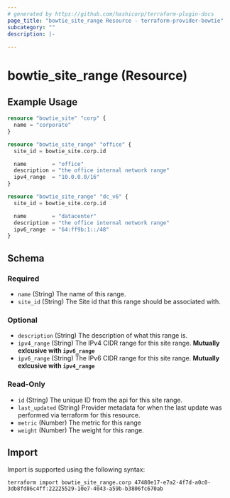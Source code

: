 ```yaml
---
# generated by https://github.com/hashicorp/terraform-plugin-docs
page_title: "bowtie_site_range Resource - terraform-provider-bowtie"
subcategory: ""
description: |-
  
---
```


# bowtie_site_range (Resource)



## Example Usage

```terraform
resource "bowtie_site" "corp" {
  name = "corporate"
}

resource "bowtie_site_range" "office" {
  site_id = bowtie_site.corp.id

  name        = "office"
  description = "the office internal network range"
  ipv4_range  = "10.0.0.0/16"
}

resource "bowtie_site_range" "dc_v6" {
  site_id = bowtie_site.corp.id

  name        = "datacenter"
  description = "the office internal network range"
  ipv6_range  = "64:ff9b:1::/48"
}
```

<!-- schema generated by tfplugindocs -->
## Schema

### Required

- `name` (String) The name of this range.
- `site_id` (String) The Site id that this range should be associated with.

### Optional

- `description` (String) The description of what this range is.
- `ipv4_range` (String) The IPv4 CIDR range for this site range. **Mutually exlcusive with `ipv6_range`**
- `ipv6_range` (String) The IPv6 CIDR range for this site range. **Mutually exlcusive with `ipv4_range`**

### Read-Only

- `id` (String) The unique ID from the api for this site range.
- `last_updated` (String) Provider metadata for when the last update was performed via terraform for this resource.
- `metric` (Number) The metric for this range
- `weight` (Number) The weight for this range.

## Import

Import is supported using the following syntax:

```shell
terraform import bowtie_site_range.corp 47480e17-e7a2-4f7d-a0c0-3db8fd86c4ff:22225529-10e7-4043-a59b-b3806fc670ab
```
